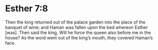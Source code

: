 # Esther 7:8

Then the king returned out of the palace garden into the place of the banquet of wine; and Haman was fallen upon the bed whereon Esther [was]. Then said the king, Will he force the queen also before me in the house? As the word went out of the king’s mouth, they covered Haman’s face.